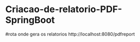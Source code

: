 # Criacao-de-relatorio-PDF-SpringBoot

#rota onde gera os relatorios 
  http://localhost:8080/pdfreport


